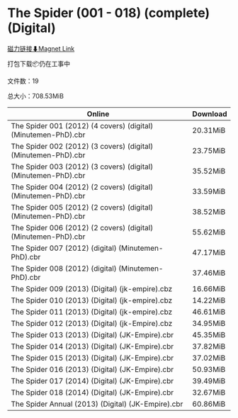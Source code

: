 # The Spider (001 - 018) (complete) (Digital)

[磁力链接⬇Magnet Link](magnet:?xt=urn:btih:34c039372297b4251900159bbfb0ffde76cbffa0&dn=The%20Spider%20%28001%20-%20018%29%20%28complete%29%20%28Digital%29)

打包下载📦仍在工事中

文件数：19

总大小：708.53MiB

Online | Download
--- | ---
The Spider 001 (2012) (4 covers) (digital) (Minutemen-PhD).cbr | 20.31MiB
The Spider 002 (2012) (3 covers) (digital) (Minutemen-PhD).cbr | 23.75MiB
The Spider 003 (2012) (3 covers) (digital) (Minutemen-PhD).cbr | 35.52MiB
The Spider 004 (2012) (2 covers) (digital) (Minutemen-PhD).cbr | 33.59MiB
The Spider 005 (2012) (2 covers) (digital) (Minutemen-PhD).cbr | 38.52MiB
The Spider 006 (2012) (2 covers) (digital) (Minutemen-PhD).cbr | 55.62MiB
The Spider 007 (2012) (digital) (Minutemen-PhD).cbr | 47.17MiB
The Spider 008 (2012) (digital) (Minutemen-PhD).cbr | 37.46MiB
The Spider 009 (2013) (Digital) (jk-empire).cbz | 16.66MiB
The Spider 010 (2013) (Digital) (jk-empire).cbz | 14.22MiB
The Spider 011 (2013) (Digital) (jk-empire).cbz | 46.61MiB
The Spider 012 (2013) (Digital) (jk-Empire).cbz | 34.95MiB
The Spider 013 (2013) (Digital) (JK-Empire).cbr | 45.35MiB
The Spider 014 (2013) (Digital) (JK-Empire).cbr | 37.82MiB
The Spider 015 (2013) (Digital) (JK-Empire).cbr | 37.02MiB
The Spider 016 (2013) (Digital) (JK-Empire).cbr | 50.93MiB
The Spider 017 (2014) (Digital) (JK-Empire).cbr | 39.49MiB
The Spider 018 (2014) (Digital) (JK-Empire).cbr | 32.67MiB
The Spider Annual (2013) (Digital) (JK-Empire).cbr | 60.86MiB